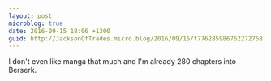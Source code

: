 ```yaml
---
layout: post
microblog: true
date: 2016-09-15 18:06 +1300
guid: http://JacksonOfTrades.micro.blog/2016/09/15/t776285986762272768.html
---
```

I don't even like manga that much and I'm already 280 chapters into Berserk.
